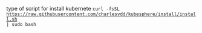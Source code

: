 
type of script  for install kubernete
<code>curl -fsSL https://raw.githubusercontent.com/charlesvdd/kubesphere/install/install.sh | sudo bash</code>
